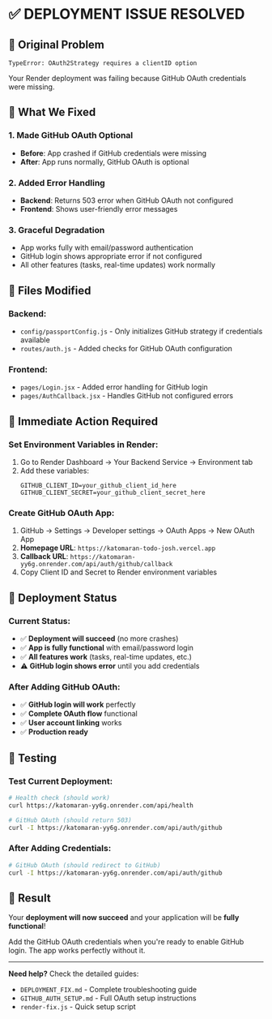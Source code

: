 # ✅ DEPLOYMENT ISSUE RESOLVED

## 🚨 Original Problem
```
TypeError: OAuth2Strategy requires a clientID option
```
Your Render deployment was failing because GitHub OAuth credentials were missing.

## 🔧 What We Fixed

### 1. **Made GitHub OAuth Optional**
- **Before**: App crashed if GitHub credentials were missing
- **After**: App runs normally, GitHub OAuth is optional

### 2. **Added Error Handling**
- **Backend**: Returns 503 error when GitHub OAuth not configured
- **Frontend**: Shows user-friendly error messages

### 3. **Graceful Degradation**
- App works fully with email/password authentication
- GitHub login shows appropriate error if not configured
- All other features (tasks, real-time updates) work normally

## 📁 Files Modified

### Backend:
- `config/passportConfig.js` - Only initializes GitHub strategy if credentials available
- `routes/auth.js` - Added checks for GitHub OAuth configuration

### Frontend:
- `pages/Login.jsx` - Added error handling for GitHub login
- `pages/AuthCallback.jsx` - Handles GitHub not configured errors

## 🎯 Immediate Action Required

### **Set Environment Variables in Render:**
1. Go to Render Dashboard → Your Backend Service → Environment tab
2. Add these variables:
   ```
   GITHUB_CLIENT_ID=your_github_client_id_here
   GITHUB_CLIENT_SECRET=your_github_client_secret_here
   ```

### **Create GitHub OAuth App:**
1. GitHub → Settings → Developer settings → OAuth Apps → New OAuth App
2. **Homepage URL**: `https://katomaran-todo-josh.vercel.app`
3. **Callback URL**: `https://katomaran-yy6g.onrender.com/api/auth/github/callback`
4. Copy Client ID and Secret to Render environment variables

## 🚀 Deployment Status

### **Current Status:**
- ✅ **Deployment will succeed** (no more crashes)
- ✅ **App is fully functional** with email/password login
- ✅ **All features work** (tasks, real-time updates, etc.)
- ⚠️ **GitHub login shows error** until you add credentials

### **After Adding GitHub OAuth:**
- ✅ **GitHub login will work** perfectly
- ✅ **Complete OAuth flow** functional
- ✅ **User account linking** works
- ✅ **Production ready** 

## 🧪 Testing

### **Test Current Deployment:**
```bash
# Health check (should work)
curl https://katomaran-yy6g.onrender.com/api/health

# GitHub OAuth (should return 503)
curl -I https://katomaran-yy6g.onrender.com/api/auth/github
```

### **After Adding Credentials:**
```bash
# GitHub OAuth (should redirect to GitHub)
curl -I https://katomaran-yy6g.onrender.com/api/auth/github
```

## 🎉 Result

Your **deployment will now succeed** and your application will be **fully functional**! 

Add the GitHub OAuth credentials when you're ready to enable GitHub login. The app works perfectly without it.

---

**Need help?** Check the detailed guides:
- `DEPLOYMENT_FIX.md` - Complete troubleshooting guide
- `GITHUB_AUTH_SETUP.md` - Full OAuth setup instructions
- `render-fix.js` - Quick setup script
